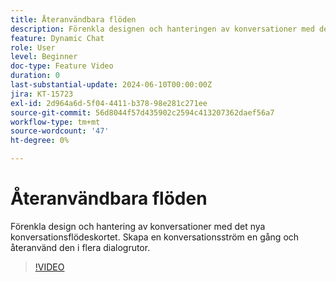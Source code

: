 ```yaml
---
title: Återanvändbara flöden
description: Förenkla designen och hanteringen av konversationer med det nya konversationsflödeskortet. Skapa en konversationsström en gång och återanvänd den i flera dialogrutor
feature: Dynamic Chat
role: User
level: Beginner
doc-type: Feature Video
duration: 0
last-substantial-update: 2024-06-10T00:00:00Z
jira: KT-15723
exl-id: 2d964a6d-5f04-4411-b378-98e281c271ee
source-git-commit: 56d8044f57d435902c2594c413207362daef56a7
workflow-type: tm+mt
source-wordcount: '47'
ht-degree: 0%

---
```


# Återanvändbara flöden

Förenkla design och hantering av konversationer med det nya konversationsflödeskortet. Skapa en konversationsström en gång och återanvänd den i flera dialogrutor.

>[!VIDEO](https://video.tv.adobe.com/v/3446649/?learn=on&captions=swe)
